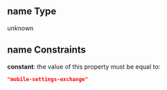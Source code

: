 ## name Type

unknown

## name Constraints

**constant**: the value of this property must be equal to:

```json
"mobile-settings-exchange"
```
